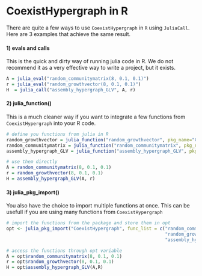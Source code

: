 # CoexistHypergraph in R


There are quite a few ways to use `CoexistHypergraph` in `R` using `JuliaCall`. Here are 3 examples that achieve the same result.

#### 1) evals and calls
This is the quick and dirty way of running julia code in R. We do not recommend it as a very effective way to write a project, but it exists.
```R
A = julia_eval("random_communitymatrix(8, 0.1, 0.1)")
r = julia_eval("random_growthvector(8, 0.1, 0.1)")
H  = julia_call("assembly_hypergraph_GLV", A, r)
```

#### 2) julia_function()
This is a much cleaner way if you want to integrate a few functions from `CoexistHypergraph` into your R code.
```R
# define you functions from julia in R
random_growthvector = julia_function("random_growthvector", pkg_name="CoexistHypergraph")
random_communitymatrix = julia_function("random_communitymatrix", pkg_name="CoexistHypergraph")
assembly_hypergraph_GLV = julia_function("assembly_hypergraph_GLV", pkg_name="CoexistHypergraph")

# use them directly
A = random_communitymatrix(8, 0.1, 0.1)
r = random_growthvector(8, 0.1, 0.1)
H = assembly_hypergraph_GLV(A, r)
```

#### 3) julia_pkg_import()
You also have the choice to import multiple functions at once. This can be usefull if you are using many functions from `CoexistHypergraph`
```R
# import the functions from the package and store them in opt
opt <- julia_pkg_import("CoexistHypergraph", func_list = c("random_communitymatrix",
                                                           "random_growthvector",
                                                           "assembly_hypergraph_GLV"))

# access the functions through opt variable
A = opt$random_communitymatrix(8, 0.1, 0.1)
r = opt$random_growthvector(8, 0.1, 0.1)
H = opt$assembly_hypergraph_GLV(A,R)
```
